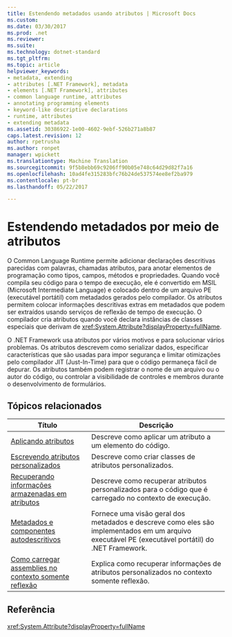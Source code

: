 ```yaml
---
title: Estendendo metadados usando atributos | Microsoft Docs
ms.custom: 
ms.date: 03/30/2017
ms.prod: .net
ms.reviewer: 
ms.suite: 
ms.technology: dotnet-standard
ms.tgt_pltfrm: 
ms.topic: article
helpviewer_keywords:
- metadata, extending
- attributes [.NET Framework], metadata
- elements [.NET Framework], attributes
- common language runtime, attributes
- annotating programming elements
- keyword-like descriptive declarations
- runtime, attributes
- extending metadata
ms.assetid: 30386922-1e00-4602-9ebf-526b271a8b87
caps.latest.revision: 12
author: rpetrusha
ms.author: ronpet
manager: wpickett
ms.translationtype: Machine Translation
ms.sourcegitcommit: 9f5b8ebb69c9206ff90b05e748c64d29d82f7a16
ms.openlocfilehash: 10ad4fe315283bfc76b24de537574ee8ef2ba979
ms.contentlocale: pt-br
ms.lasthandoff: 05/22/2017

---
```

# <a name="extending-metadata-using-attributes"></a>Estendendo metadados por meio de atributos
O Common Language Runtime permite adicionar declarações descritivas parecidas com palavras, chamadas atributos, para anotar elementos de programação como tipos, campos, métodos e propriedades. Quando você compila seu código para o tempo de execução, ele é convertido em MSIL (Microsoft Intermediate Language) e colocado dentro de um arquivo PE (executável portátil) com metadados gerados pelo compilador. Os atributos permitem colocar informações descritivas extras em metadados que podem ser extraídos usando serviços de reflexão de tempo de execução. O compilador cria atributos quando você declara instâncias de classes especiais que derivam de <xref:System.Attribute?displayProperty=fullName>.  
  
 O .NET Framework usa atributos por vários motivos e para solucionar vários problemas. Os atributos descrevem como serializar dados, especificar características que são usadas para impor segurança e limitar otimizações pelo compilador JIT (Just-In-Time) para que o código permaneça fácil de depurar. Os atributos também podem registrar o nome de um arquivo ou o autor do código, ou controlar a visibilidade de controles e membros durante o desenvolvimento de formulários.  
  
## <a name="related-topics"></a>Tópicos relacionados  
  
|Título|Descrição|  
|-----------|-----------------|  
|[Aplicando atributos](../../../docs/standard/attributes/applying-attributes.md)|Descreve como aplicar um atributo a um elemento do código.|  
|[Escrevendo atributos personalizados](../../../docs/standard/attributes/writing-custom-attributes.md)|Descreve como criar classes de atributos personalizados.|  
|[Recuperando informações armazenadas em atributos](../../../docs/standard/attributes/retrieving-information-stored-in-attributes.md)|Descreve como recuperar atributos personalizados para o código que é carregado no contexto de execução.|  
|[Metadados e componentes autodescritivos](../../../docs/standard/metadata-and-self-describing-components.md)|Fornece uma visão geral dos metadados e descreve como eles são implementados em um arquivo executável PE (executável portátil) do .NET Framework.|  
|[Como carregar assemblies no contexto somente reflexão](../../../docs/framework/reflection-and-codedom/how-to-load-assemblies-into-the-reflection-only-context.md)|Explica como recuperar informações de atributos personalizados no contexto somente reflexão.|  
  
## <a name="reference"></a>Referência  
 <xref:System.Attribute?displayProperty=fullName>
